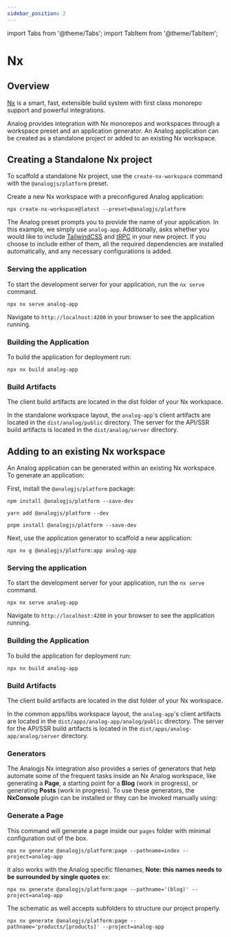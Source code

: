 ```yaml
---
sidebar_position: 2
---
```


import Tabs from '@theme/Tabs';
import TabItem from '@theme/TabItem';

# Nx

## Overview

[Nx](https://nx.dev) is a smart, fast, extensible build system with first class monorepo support and powerful integrations.

Analog provides integration with Nx monorepos and workspaces through a workspace preset and an application generator. An Analog application can be created as a standalone project or added to an existing Nx workspace.

## Creating a Standalone Nx project

To scaffold a standalone Nx project, use the `create-nx-workspace` command with the `@analogjs/platform` preset.

Create a new Nx workspace with a preconfigured Analog application:

```shell
npx create-nx-workspace@latest --preset=@analogjs/platform
```

The Analog preset prompts you to provide the name of your application. In this example, we simply use `analog-app`.
Additionally, asks whether you would like to include [TailwindCSS](https://tailwindcss.com) and [tRPC](https://trpc.io) in your new project.
If you choose to include either of them, all the required dependencies are installed automatically,
and any necessary configurations is added.

### Serving the application

To start the development server for your application, run the `nx serve` command.

```shell
npx nx serve analog-app
```

Navigate to `http://localhost:4200` in your browser to see the application running.

### Building the Application

To build the application for deployment run:

```shell
npx nx build analog-app
```

### Build Artifacts

The client build artifacts are located in the dist folder of your Nx workspace.

In the standalone workspace layout, the `analog-app`'s client artifacts are located in the `dist/analog/public` directory.
The server for the API/SSR build artifacts is located in the `dist/analog/server` directory.

## Adding to an existing Nx workspace

An Analog application can be generated within an existing Nx workspace. To generate an application:

First, install the `@analogjs/platform` package:

<Tabs groupId="package-manager">
  <TabItem value="npm">

```shell
npm install @analogjs/platform --save-dev
```

  </TabItem>

  <TabItem label="Yarn" value="yarn">

```shell
yarn add @analogjs/platform --dev
```

  </TabItem>

  <TabItem value="pnpm">

```shell
pnpm install @analogjs/platform --save-dev
```

  </TabItem>
</Tabs>

Next, use the application generator to scaffold a new application:

```shell
npx nx g @analogjs/platform:app analog-app
```

### Serving the application

To start the development server for your application, run the `nx serve` command.

```shell
npx nx serve analog-app
```

Navigate to `http://localhost:4200` in your browser to see the application running.

### Building the Application

To build the application for deployment run:

```shell
npx nx build analog-app
```

### Build Artifacts

The client build artifacts are located in the dist folder of your Nx workspace.

In the common apps/libs workspace layout, the `analog-app`'s client artifacts are located in the `dist/apps/analog-app/analog/public` directory.
The server for the API/SSR build artifacts is located in the `dist/apps/analog-app/analog/server` directory.

### Generators

The Analogjs Nx integration also provides a series of generators that help automate some of the frequent tasks inside an Nx Analog workspace, like generating a **Page**, a starting point for a **Blog** (work in progress), or generating **Posts** (work in progress). To use these generators, the **NxConsole** plugin can be installed or they can be invoked manually using:

### Generate a Page

This command will generate a page inside our `pages` folder with minimal configuration out of the box.

```shell
npx nx generate @analogjs/platform:page --pathname=index --project=analog-app
```

it also works with the Analog specific filenames, **Note: this names needs to be surrounded by single quotes** ex:

```shell
npx nx generate @analogjs/platform:page --pathname='(blog)' --project=analog-app
```

The schematic as well accepts subfolders to structure our project properly.

```shell
npx nx generate @analogjs/platform:page --pathname='products/[products]' --project=analog-app
```
